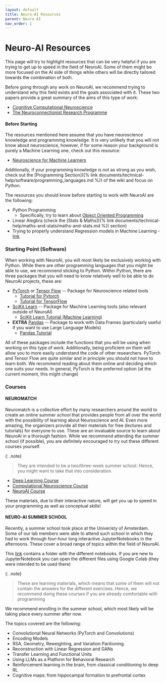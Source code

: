 ```yaml
---
layout: default
title: Neuro-AI Resources
parent: Neuro-AI
nav_order: 1
---
```


# Neuro-AI Resources
This page will try to highlight resources that can be very helpful if you are trying to get up to speed in the field of NeuroAI. Some of them might be more focused on the AI side of things while others will be directly tailored towards the combination of both.

Before going through any work on NeuroAI, we recommend trying to understand why this field exists and the goals associated with it. These two papers provide a great summary of the aims of this type of work:
- [Cognitive Computational Neuroscience](https://www.nature.com/articles/s41593-018-0210-5)
- [The Neuroconnectionist Research Programme](https://www.nature.com/articles/s41583-023-00705-w)

#### Before Starting
The resources mentioned here assume that you have neuroscience knowledge and programming knowledge. It is very unlikely that you will not know about neuroscience, however, if for some reason your background is purely a Machine Learning one, check out this resource:
* [Neuroscience for Machine Learners](https://neuro4ml.github.io/)

Additionally, if your programming knowledge is not as strong as you wish, check out the [Programming Section]({% link documents/technical-help/software/programming_languages.md %}) of the wiki and focus on Python.

The resources you should know before starting to work with NeuroAI are the following:
- Python Programming
    - Specifically, try to learn about [Object Oriented Programming](https://www.datacamp.com/tutorial/python-oop-tutorial)
- Linear Alegbra (check the [Stats & Maths]({% link documents/technical-help/maths-and-stats/maths-and-stats.md %}) section)
- Trying to properly understand Regression models in Machine Learning - [link](https://www.codecademy.com/learn/machine-learning-introduction-with-regression)

### Starting Point (Software)
When working with NeuroAI, you will most likely be exclusively working with Python. While there are other programming languages that you might be able to use, we recommend sticking to Python.
Within Python, there are three packages that you will need to know relatively well to be able to do NeuroAI projects, these are:

- [PyTorch](https://pytorch.org/) or [Tensor Flow](https://www.tensorflow.org/) -- Package for Neuroscience related tools
    - [Tutorial for Pytorch](https://app.datacamp.com/learn/courses/introduction-to-deep-learning-with-pytorch?utm_source=google&utm_medium=paid_search&utm_campaignid=654038607&utm_adgroupid=149047152950&utm_device=c&utm_keyword=python+pytorch&utm_matchtype=p&utm_network=g&utm_adpostion=&utm_creative=680154148299&utm_targetid=kwd-868783079006&utm_loc_interest_ms=&utm_loc_physical_ms=9197724&utm_content=tech~python~pytorch&utm_campaign=220808_1-sea~tech~python_2-b2c_3-row-p1_4-prc_5-na_6-na_7-le_8-pdsh-go_9-nb-e_10-na_11-na&gad_source=1&gclid=Cj0KCQjwv7O0BhDwARIsAC0sjWP8WfTQky-DAW5EqP5erNHIfLQr92moCXG8uiD7vF-tjPbe20OfZUkaAg_6EALw_wcB)
    - [Tutorial for TensorFlow](https://www.tensorflow.org/tutorials)
- [SciKit Learn](https://scikit-learn.org/stable/) -- Package for Machine Learning tools (also relevant outside of NeuroAI)
    - [SciKit Learn Tutorial (Machine Learning)](https://app.datacamp.com/learn/courses/supervised-learning-with-scikit-learn?utm_source=google&utm_medium=paid_search&utm_campaignid=898687156&utm_adgroupid=150708303240&utm_device=c&utm_keyword=&utm_matchtype=&utm_network=g&utm_adpostion=&utm_creative=661527087971&utm_targetid=dsa-2220136287253&utm_loc_interest_ms=&utm_loc_physical_ms=9197724&utm_content=dsa~generic~courses~python&utm_campaign=220808_1-sea~dsa~generic_2-b2c_3-row-p1_4-prc_5-na_6-na_7-le_8-pdsh-go_9-nb-e_10-na_11-na&gad_source=1&gclid=Cj0KCQjwv7O0BhDwARIsAC0sjWOoCkqWE9Aoz-riVDBBL1Pkf2dz41N8sprctzwdF9rlqKFOgzya0yQaArOyEALw_wcB)
- **EXTRA** [Pandas](https://pandas.pydata.org/) -- Package to work with Data Frames (particularly useful if you want to use Large Language Models)
    - [Pandas Tutorial](https://www.datacamp.com/tutorial/pandas)     

All of these packages include the functions that you will be using when working on this type of work. Additionally, being proficient on them will allow you to more easily understand the code of other researchers. 
PyTorch and Tensor Flow are quite similar and in principle you should not have to learn both. We recommend reading about them online and deciding which one suits your needs. In general, PyTorch is the preferred option (at the current moment, this might change)

### Courses 

#### NEUROMATCH
Neuromatch is a collective effort by many researchers around the world to create an online summer school that provides people from all over the world with the possibility of learning about Neuroscience and AI. Even more amazing, the organizers provide all their materials for free (lectures and tutorials) for everyone to use. These are an invaluable source to learn about NeuroAI in a thorough fashion. 
While we recommend attending the summer school (if possible), you are definitely encouraged to try out these different courses yourself. 

{: .note}
> They are intended to be a two/three-week summer school. Hence, you might want to take that into consideration.

- [Deep Learning Course](https://deeplearning.neuromatch.io/tutorials/intro.html)
- [Computational Neuroscience Course](https://compneuro.neuromatch.io/tutorials/intro.html)
- [NeuroAI Course](https://neuroai.neuromatch.io/tutorials/intro.html)

These materials, due to their interactive nature, will get you up to speed in your programming as well as conceptual skills!

#### NEURO-AI SUMMER SCHOOL

Recently, a summer school took place at the Univeristy of Amsterdam. Some of our lab members were able to attend such school in which they had to work through four-hour long interactive JupyterNotebooks in the afternoons. These cover a broad range of topics within the field of NeuroAI. 

This [link](https://drive.google.com/drive/folders/1l5hHjxTCVIORzgUiHHfxSlcUGUeIX22H?usp=drive_link) contains a folder with the different notebooks. 
If you are new to JupyterNotebook you can open the different files using Google Colab (they were intended to be used there)

{: .note}
> These are learning materials, which means that some of them will not contain the answers for the different exercises. Hence, we recommend doing these courses if you are already comfortable with programming

We recommend enrolling in the summer school, which most likely will be taking place every summer after now. 

The topics covered are the following:

- Convolutional Neural Networks (PyTorch and Convolutions)
- Encoding Models
- RSA, Geometry, Reweighting, and Variation Paritioning.
- Reconstruction with Linear Regression and GANs
- Transfer Learning and Functional Units
- Using LLMs as a Platform for Behavioral Research
- Reinforcement learning in the brain, from classical conditioning to deep RL
- Cognitive maps: from hippocampal formation to prefrontal cortex


